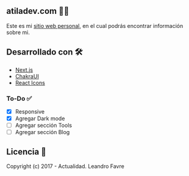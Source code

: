 ## atiladev.com 🧑‍💻

Este es mi [sitio web personal](https://www.atiladev.com/), en el cual podrás encontrar información sobre mi.

## Desarrollado con 🛠️

- [Next.js](https://nextjs.org/)
- [ChakraUI](https://chakra-ui.com/)
- [React Icons](https://react-icons.github.io/react-icons)

### To-Do ✅

- [x] Responsive
- [x] Agregar Dark mode
- [ ] Agregar sección Tools
- [ ] Agregar sección Blog

## Licencia 📄

Copyright (c) 2017 - Actualidad. Leandro Favre
